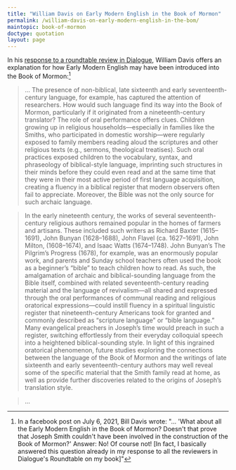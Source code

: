 ```yaml
---
title: "William Davis on Early Modern English in the Book of Mormon"
permalink: /william-davis-on-early-modern-english-in-the-bom/
maintopic: book-of-mormon
doctype: quotation
layout: page
---
```


In his [response to a roundtable review in Dialogue](https://www.dialoguejournal.com/2020/06/author-response-to-dialogue-book-review-roundtable-visions-in-a-seer-stone-joseph-smith-and-the-making-of-the-book-of-mormon-by-william-davis/), William Davis offers an explanation for how Early Modern English may have been introduced into the Book of Mormon:[^facebook_post]

> ... The presence of non-biblical, late sixteenth and early seventeenth-century language, for example, has captured the attention of researchers.  How would such language find its way into the Book of Mormon, particularly if it originated from a nineteenth-century translator?  The role of oral performance offers clues.  Children growing up in religious households—especially in families like the Smiths, who participated in domestic worship—were regularly exposed to family members reading aloud the scriptures and other religious texts (e.g., sermons, theological treatises).  Such oral practices exposed children to the vocabulary, syntax, and phraseology of biblical-style language, imprinting such structures in their minds before they could even read and at the same time that they were in their most active period of first language acquisition, creating a fluency in a biblical register that modern observers often fail to appreciate.  Moreover, the Bible was not the only source for such archaic language.

> In the early nineteenth century, the works of several seventeenth-century religious authors remained popular in the homes of farmers and artisans.  These included such writers as Richard Baxter (1615–1691), John Bunyan (1628–1688), John Flavel (ca. 1627–1691), John Milton, (1608–1674), and Isaac Watts (1674–1748).  John Bunyan’s The Pilgrim’s Progress (1678), for example, was an enormously popular work, and parents and Sunday school teachers often used the book as a beginner’s “bible” to teach children how to read.  As such, the amalgamation of archaic and biblical-sounding language from the Bible itself, combined with related seventeenth-century reading material and the language of revivalism—all shared and expressed through the oral performances of communal reading and religious oratorical expressions—could instill fluency in a spiritual linguistic register that nineteenth-century Americans took for granted and commonly described as “scripture language” or “bible language.”  Many evangelical preachers in Joseph’s time would preach in such a register, switching effortlessly from their everyday colloquial speech into a heightened biblical-sounding style.  In light of this ingrained oratorical phenomenon, future studies exploring the connections between the language of the Book of Mormon and the writings of late sixteenth and early seventeenth-century authors may well reveal some of the specific material that the Smith family read at home, as well as provide further discoveries related to the origins of Joseph’s translation style.

> ...

[^facebook_post]: In a facebook post on July 6, 2021, Bill Davis wrote: "... 'What about all the Early Modern English in the Book of Mormon?  Doesn't that prove that Joseph Smith couldn't have been involved in the construction of the Book of Mormon?'  Answer:  No!  Of course not!  [In fact, I basically answered this question already in my response to all the reviewers in Dialogue's Roundtable on my book]"
